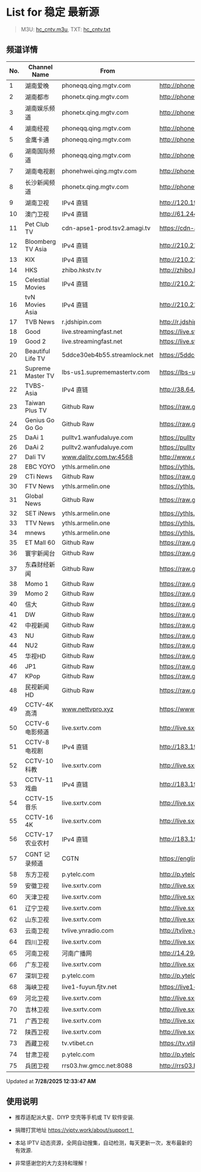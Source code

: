 # List for **稳定 最新源**

> M3U: [hc_cntv.m3u](./hc_cntv.m3u ), TXT: [hc_cntv.txt](./txt/hc_cntv.txt )

## 频道详情

| No. | Channel Name | From | Source |
| --- | ------------ | ---- | ------ |
| 1 | 湖南爱晚 | phoneqq.qing.mgtv.com | <http://phoneqq.qing.mgtv.com/nn_live/nn_x64/dWlwPTEwMy4zOS4yMjYuMTAwJnRlcm09NSZxaWQ9JmNkbmV4X2lkPXFxX3Bob25lX2xpdmUmY2hzPSZkZWY9MSZzPTM5NzM5MGI5YmQzNDRmZmE5ZTkzMzUzYTgyNjdiYjMzJnVpZD0mdXVpZD1lMzBmODg2ZTZhYWRiOGY1MzNlMjM1MmVjMDMzMjQyYS02NzI3ZTI2NCZ2PTImYXM9MCZlcz0xNzUzNjM1NjA0/HNGGMPP360.m3u8> |
| 2 | 湖南都市 | phonetx.qing.mgtv.com | <http://phonetx.qing.mgtv.com/nn_live/nn_x64/dWlwPTEwMy4zOS4yMjYuMTAwJnRlcm09NSZxaWQ9JmNkbmV4X2lkPXR4X3Bob25lX2xpdmUmY2hzPSZkZWY9MSZzPWFmNTY2MTYyZmFiNjY2NTcyYzVlMmFlYzg0NzJiOWIyJnVpZD0mdXVpZD02YWI2YWMwYmViNGFhZGEzZjlmZWY5ZDM1M2FiNWY5ZC02NzI3ZTI2NCZ2PTImYXM9MCZlcz0xNzUzNjUwMDg1/HNDSMPP360.m3u8> |
| 3 | 湖南娱乐频道 | phonetx.qing.mgtv.com | <http://phonetx.qing.mgtv.com/nn_live/nn_x64/dWlwPTEwMy4zOS4yMjYuMTAwJnRlcm09NSZxaWQ9JmNkbmV4X2lkPXR4X3Bob25lX2xpdmUmY2hzPSZkZWY9MSZzPWZhNTQ4ZDE1OThjMTczYjNmMjVmMjExNTEwNWQyNTE2JnVpZD0mdXVpZD1kOTA2NmMzMDJlZWE0NDJhZjRmYWVjM2MzNDI5M2ZmZC02NzI3ZTI2NCZ2PTImYXM9MCZlcz0xNzUzNjU4MTAx/HNYLMPP360.m3u8> |
| 4 | 湖南经视 | phoneqq.qing.mgtv.com | <http://phoneqq.qing.mgtv.com/nn_live/nn_x64/dWlwPTEwMy4zOS4yMjYuMTAwJnRlcm09NSZxaWQ9JmNkbmV4X2lkPXFxX3Bob25lX2xpdmUmY2hzPSZkZWY9MSZzPTI3MTUxZjhmZDZhOGVlNjg3MzMyZDM2YTFkYmI0ZGZkJnVpZD0mdXVpZD0xYWI5Yjg5ZWM2MzIxNWY5ZDdhNmE2YzFiZDUyMTQ4Ni02NzI3ZTI2NCZ2PTImYXM9MCZlcz0xNzUzNjQyNjg2/HNJSMPP360.m3u8> |
| 5 | 金鹰卡通 | phoneqq.qing.mgtv.com | <http://phoneqq.qing.mgtv.com/nn_live/nn_x64/dWlwPTEwMy4zOS4yMjYuMTAwJnRlcm09NSZxaWQ9JmNkbmV4X2lkPXFxX3Bob25lX2xpdmUmY2hzPSZkZWY9MSZzPTU2NTc0MWZiYzYzMjM0ZjY0ODVlYzg2ZDM4YTNlZDI0JnVpZD0mdXVpZD1kMDQxOWIxODIwMTNjNTM1MGI1ZWVlMzM1ODFlY2E4My02NzI3ZTI2NCZ2PTImYXM9MCZlcz0xNzUzNjM5Nzc3/JYKTMPP360.m3u8> |
| 6 | 湖南国际频道 | phoneqq.qing.mgtv.com | <http://phoneqq.qing.mgtv.com/nn_live/nn_x64/dWlwPTEwMy4zOS4yMjYuMTAwJnRlcm09NSZxaWQ9JmNkbmV4X2lkPXFxX3Bob25lX2xpdmUmY2hzPSZkZWY9MSZzPTM0N2NiOGE3YTY3MDUxN2VkODFlODE5MWY3YWFkNjkyJnVpZD0mdXVpZD01NTA2MzY0MjQ4YTFmZDRmZWE0NTg0NTI5OGRkNDVjYy02NzI3ZTI2NCZ2PTImYXM9MCZlcz0xNzUzNjQ3NDkz/HNGJMPP360.m3u8> |
| 7 | 湖南电视剧 | phonehwei.qing.mgtv.com | <http://phonehwei.qing.mgtv.com/nn_live/nn_x64/dWlwPTEwMy4zOS4yMjYuMTAwJnRlcm09NSZxaWQ9JmNkbmV4X2lkPWh3X3Bob25lJmNocz0mZGVmPTEmcz00ZGQ0MWIwMDUwYzQ5NzljODFkMGY1YmI5MjRhZjQ1OSZ1aWQ9JnV1aWQ9YmU3Y2I5YTZlYTc3NTA0MDBiZDExM2U3ODFlZDBiY2ItNjcyN2UyNjQmdj0yJmFzPTAmZXM9MTc1MzY1OTUwNA,,/HNDSJMPP360.m3u8> |
| 8 | 长沙新闻频道 | phonetx.qing.mgtv.com | <http://phonetx.qing.mgtv.com/nn_live/nn_x64/dWlwPTEwMy4zOS4yMjYuMTAwJnRlcm09NSZxaWQ9JmNkbmV4X2lkPXR4X3Bob25lX2xpdmUmY2hzPSZkZWY9MSZzPTg2ZTMxZjM4ZGFiZDQyODhjZTQzNzJhMmEzNmMxM2Q1JnVpZD0mdXVpZD1mZWI3ZTRmYjNiNTE3ODEyYjRlN2E5Nzk2NzljZDIyNS02NzI3ZTI2NCZ2PTImYXM9MCZlcz0xNzUzNjU3MjM5/CSXWMPP360.m3u8> |
| 9 | 湖南卫视 | IPv4 直链 | <http://120.196.232.43:8088/rrs03.hw.gmcc.net/PLTV/651/224/3221226698/1.m3u8> |
| 10 | 澳门卫视 | IPv4 直链 | <http://61.244.22.4/ch1/ch1.live/playlist.m3u8> |
| 11 | Pet Club TV | cdn-apse1-prod.tsv2.amagi.tv | <https://cdn-apse1-prod.tsv2.amagi.tv/linear/amg01076-lightningintern-petclub-samsungnz/playlist.m3u8> |
| 12 | Bloomberg TV Asia | IPv4 直链 | <http://210.210.155.37/dr9445/h/h03/index.m3u8> |
| 13 | KIX | IPv4 直链 | <http://210.210.155.37/dr9445/h/h07/index.m3u8> |
| 14 | HKS | zhibo.hkstv.tv | <http://zhibo.hkstv.tv/livestream/mutfysrq/playlist.m3u8> |
| 15 | Celestial Movies | IPv4 直链 | <http://210.210.155.37/dr9445/h/h14/index.m3u8> |
| 16 | tvN Movies Asia | IPv4 直链 | <http://210.210.155.37/dr9445/h/h21/index.m3u8> |
| 17 | TVB News | r.jdshipin.com | <http://r.jdshipin.com/CkuBd> |
| 18 | Good | live.streamingfast.net | <https://live.streamingfast.net/osmflivech1.m3u8> |
| 19 | Good 2 | live.streamingfast.net | <https://live.streamingfast.net/osmflivech2.m3u8> |
| 20 | Beautiful Life TV | 5ddce30eb4b55.streamlock.net | <https://5ddce30eb4b55.streamlock.net/bltvhd/bltv1/playlist.m3u8> |
| 21 | Supreme Master TV | lbs-us1.suprememastertv.com | <https://lbs-us1.suprememastertv.com/720p.m3u8> |
| 22 | TVBS-Asia | IPv4 直链 | <http://38.64.72.148/hls/modn/list/4005/playlist.m3u8> |
| 23 | Taiwan Plus TV | Github Raw | <https://raw.githubusercontent.com/ChiSheng9/iptv/master/TV78.m3u8> |
| 24 | Genius Go Go Go | Github Raw | <https://raw.githubusercontent.com/ChiSheng9/iptv/master/TV26.m3u8> |
| 25 | DaAi 1 | pulltv1.wanfudaluye.com | <https://pulltv1.wanfudaluye.com/live/tv1.m3u8> |
| 26 | DaAi 2 | pulltv2.wanfudaluye.com | <https://pulltv2.wanfudaluye.com/live/tv2.m3u8> |
| 27 | Dali TV | www.dalitv.com.tw:4568 | <http://www.dalitv.com.tw:4568/live/dali/index.m3u8> |
| 28 | EBC YOYO | ythls.armelin.one | <https://ythls.armelin.one/channel/UCiWRSesvSYmY7YOyz0tv_zQ.m3u8> |
| 29 | CTi News | Github Raw | <https://raw.githubusercontent.com/ChiSheng9/iptv/master/TV28.m3u8> |
| 30 | FTV News | ythls.armelin.one | <https://ythls.armelin.one/channel/UC2VmWn8dAqkzlQqvy02E1PA.m3u8> |
| 31 | Global News | Github Raw | <https://raw.githubusercontent.com/ChiSheng9/iptv/master/TV02.m3u8> |
| 32 | SET iNews | ythls.armelin.one | <https://ythls.armelin.one/channel/UCoNYj9OFHZn3ACmmeRCPwbA.m3u8> |
| 33 | TTV News | ythls.armelin.one | <https://ythls.armelin.one/channel/UC8ROUUjHzEQm-ndb69CX8Ww.m3u8> |
| 34 | mnews | ythls.armelin.one | <https://ythls.armelin.one/channel/UC4LjkybVKXCDlneVXlKAbmw.m3u8> |
| 35 | ET Mall 60 | Github Raw | <https://raw.githubusercontent.com/ChiSheng9/iptv/master/TV18.m3u8> |
| 36 | 寰宇新闻台 | Github Raw | <https://raw.githubusercontent.com/ChiSheng9/iptv/master/TV02.m3u8> |
| 37 | 东森财经新闻 | Github Raw | <https://raw.githubusercontent.com/ChiSheng9/iptv/master/TV03.m3u8> |
| 38 | Momo 1 | Github Raw | <https://raw.githubusercontent.com/ChiSheng9/iptv/master/TV04.m3u8> |
| 39 | Momo 2 | Github Raw | <https://raw.githubusercontent.com/ChiSheng9/iptv/master/TV05.m3u8> |
| 40 | 信大 | Github Raw | <https://raw.githubusercontent.com/ChiSheng9/iptv/master/TV07.m3u8> |
| 41 | DW | Github Raw | <https://raw.githubusercontent.com/ChiSheng9/iptv/master/TV08.m3u8> |
| 42 | 中视新闻 | Github Raw | <https://raw.githubusercontent.com/ChiSheng9/iptv/master/TV09.m3u8> |
| 43 | NU | Github Raw | <https://raw.githubusercontent.com/ChiSheng9/iptv/master/TV10.m3u8> |
| 44 | NU2 | Github Raw | <https://raw.githubusercontent.com/ChiSheng9/iptv/master/TV14.m3u8> |
| 45 | 华视HD | Github Raw | <https://raw.githubusercontent.com/ChiSheng9/iptv/master/TV12.m3u8> |
| 46 | JP1 | Github Raw | <https://raw.githubusercontent.com/ChiSheng9/iptv/master/TV15.m3u8> |
| 47 | KPop | Github Raw | <https://raw.githubusercontent.com/ChiSheng9/iptv/master/TV16.m3u8> |
| 48 | 民视新闻HD | Github Raw | <https://raw.githubusercontent.com/ChiSheng9/iptv/master/TV17.m3u8> |
| 49 | CCTV-4K 高清 | www.nettvpro.xyz | <https://www.nettvpro.xyz/player/videojs.php?url=https://liveop.cctv.cn/hls/4KHD/playlist.m3u8> |
| 50 | CCTV-6 电影频道 | live.sxrtv.com | <http://live.sxrtv.com/iptv/cctv6.m3u8> |
| 51 | CCTV-8 电视剧 | IPv4 直链 | <http://183.196.25.171:808/hls/77/index.m3u8> |
| 52 | CCTV-10 科教 | live.sxrtv.com | <http://live.sxrtv.com/iptv/cctv10.m3u8> |
| 53 | CCTV-11 戏曲 | IPv4 直链 | <http://183.196.25.171:808/hls/11/index.m3u8> |
| 54 | CCTV-15 音乐 | live.sxrtv.com | <http://live.sxrtv.com/iptv/cctv15.m3u8> |
| 55 | CCTV-16 4K | live.sxrtv.com | <http://live.sxrtv.com/iptv/cctv16.m3u8> |
| 56 | CCTV-17 农业农村 | IPv4 直链 | <http://183.196.25.171:808/hls/93/index.m3u8> |
| 57 | CGNT 记录频道 | CGTN | <https://english-livebkali.cgtn.com/live/doccgtn_0.m3u8> |
| 58 | 东方卫视 | p.ytelc.com | <http://p.ytelc.com/m3u8.html?id=http://cc-ynbit-wszhibo.ifengli.com:2000/live/shdfws-hd/2500.m3u8?innersid=6998114529464369318> |
| 59 | 安徽卫视 | live.sxrtv.com | <http://live.sxrtv.com/iptv/ahws.m3u8> |
| 60 | 天津卫视 | live.sxrtv.com | <http://live.sxrtv.com/iptv/tjws.m3u8> |
| 61 | 辽宁卫视 | live.sxrtv.com | <http://live.sxrtv.com/iptv/lnws.m3u8> |
| 62 | 山东卫视 | live.sxrtv.com | <http://live.sxrtv.com/iptv/sdws.m3u8> |
| 63 | 云南卫视 | tvlive.ynradio.com | <http://tvlive.ynradio.com/live/yunnanweishi/chunks.m3u8> |
| 64 | 四川卫视 | live.sxrtv.com | <http://live.sxrtv.com/iptv/scws.m3u8> |
| 65 | 河南卫视 | 河南广播网 | <http://14.29.45.87/tvcdn.stream3.hndt.com/tv/65c4a6d5017e1000b2b6ea2500000000_transios/playlist.m3u8?wsSecret=d896c4a7d843a4d983d79627186c6258&wsTime=1753641790&wsSession=183c72d2b96864f2154913b6-175363255787151&wsIPSercert=f1ed5e80c31ab65580d88c6bbb451005&wsiphost=local&wsBindIP=1> |
| 66 | 广东卫视 | live.sxrtv.com | <http://live.sxrtv.com/iptv/gdws.m3u8> |
| 67 | 深圳卫视 | p.ytelc.com | <http://p.ytelc.com/xgplayer.php?id=https://livepull-tcms.sztv.com.cn:443/live/sz4Kpgm.m3u8> |
| 68 | 海峡卫视 | live1-fuyun.fjtv.net | <https://live1-fuyun.fjtv.net/haixiapd/hd/live.m3u8?_upt=ba4660911753640111> |
| 69 | 河北卫视 | live.sxrtv.com | <http://live.sxrtv.com/iptv/hbws.m3u8> |
| 70 | 吉林卫视 | live.sxrtv.com | <http://live.sxrtv.com/iptv/jlws.m3u8> |
| 71 | 广西卫视 | live.sxrtv.com | <http://live.sxrtv.com/iptv/gxws.m3u8> |
| 72 | 陕西卫视 | live.sxrtv.com | <http://live.sxrtv.com/iptv/shxws.m3u8> |
| 73 | 西藏卫视 | tv.vtibet.cn | <https://tv.vtibet.cn/live/h701F9MpxzPDyE.m3u8?secret=ffb59d2de171ebea2c817b484e390539&time=68864f4b> |
| 74 | 甘肃卫视 | p.ytelc.com | <http://p.ytelc.com/videojs.php?id=https://hls.gstv.com.cn/49048r/6e1sy2.m3u8> |
| 75 | 兵团卫视 | rrs03.hw.gmcc.net:8088 | <http://rrs03.hw.gmcc.net:8088/PLTV/651/224/3221226661/1.m3u8> |

Updated at **7/28/2025 12:33:47 AM**

## 使用说明

- 推荐适配派大星、DIYP 空壳等手机或 TV 软件安装.

- 捐赠打赏地址 <https://viptv.work/about/support！>

- 本站 IPTV 动态资源，全网自动搜集，自动检测，每天更新一次，发布最新的有效源.

- 非常感谢您的大力支持和理解！
